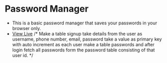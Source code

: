 # Password Manager
- This is a basic password manager that saves your passwords in your browser only.
- [View Live](https://passwordmanager-hcj-codequillcrafts.netlify.app/)
/*
    Make a table signup take details from the user as username, phone number, email, password
    take a value as  primary key with auto increment as each user
    make a table passwords and after login fetch all passwords form the password table consisting of that user id.
*/